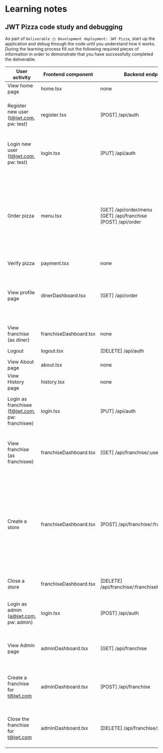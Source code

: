 # Learning notes

## JWT Pizza code study and debugging

As part of `Deliverable ⓵ Development deployment: JWT Pizza`, start up the application and debug through the code until you understand how it works. During the learning process fill out the following required pieces of information in order to demonstrate that you have successfully completed the deliverable.

| User activity                                       | Frontend component         | Backend endpoints                                     | Database SQL                                                                                                                                                                                                                                      |
| --------------------------------------------------- | -------------------------- | ----------------------------------------------------- | -------------------------------------------------------------------------------------------------------------------------------------------------------------------------------------------------------------------------------------------------- |
| View home page                                      | home.tsx                   | none                                                  | none                                                                                                                                                                                                                                              |
| Register new user (t@jwt.com, pw: test)            | register.tsx               | [POST] /api/auth                                      | INSERT INTO user (name, email, password) VALUES (?, ?, ?)<br/>INSERT INTO userRole (userId, role, objectId) VALUES (?, ?, ?)                                                                                                                                                            |
| Login new user (t@jwt.com, pw: test)               | login.tsx                  | [PUT] /api/auth                                       | SELECT * FROM user WHERE email=?<br/>SELECT * FROM userRole WHERE userId=?<br/>INSERT INTO auth (token, userId) VALUES (?, ?)                                                                                                                                                           |
| Order pizza                                        | menu.tsx                   | [GET] /api/order/menu<br/>[GET] /api/franchise<br/>[POST] /api/order | SELECT * FROM menu<br/>SELECT id, name FROM franchise<br/>SELECT id, name FROM store WHERE franchiseId=?<br/>INSERT INTO dinerOrder (dinerId, franchiseId, storeId, date) VALUES (?, ?, ?, now())<br/>INSERT INTO orderItem (orderId, menuId, description, price) VALUES (?, ?, ?, ?) |
| Verify pizza                                       | payment.tsx                | none                                                  | none                                                                                                                                                                                                                                              |
| View profile page                                  | dinerDashboard.tsx         | [GET] /api/order                                      | SELECT id, franchiseId, storeId, date FROM dinerOrder WHERE dinerId=? LIMIT ${offset},${config.db.listPerPage}<br/>SELECT id, menuId, description, price FROM orderItem WHERE orderId=?                                                                                               |
| View franchise (as diner)                          | franchiseDashboard.tsx     | none                                                  | none                                                                                                                                                                                                                                              |
| Logout                                             | logout.tsx                 | [DELETE] /api/auth                                    | DELETE FROM auth WHERE token=?                                                                                                                                                                                                                    |
| View About page                                    | about.tsx                  | none                                                  | none                                                                                                                                                                                                                                              |
| View History page                                  | history.tsx                | none                                                  | none                                                                                                                                                                                                                                              |
| Login as franchisee (f@jwt.com, pw: franchisee)    | login.tsx                  | [PUT] /api/auth                                       | SELECT * FROM user WHERE email=?<br/>SELECT * FROM userRole WHERE userId=?<br/>INSERT INTO auth (token, userId) VALUES (?, ?)                                                                                                                                                           |
| View franchise (as franchisee)                     | franchiseDashboard.tsx     | [GET] /api/franchise/:userId                          | SELECT objectId FROM userRole WHERE role='franchisee' AND userId=?<br/>SELECT id, name FROM franchise WHERE id in (${franchiseIds.join(',')})                                                                                                                                         |
| Create a store                                     | franchiseDashboard.tsx     | [POST] /api/franchise/:franshiseId/store             | SELECT u.id, u.name, u.email FROM userRole AS ur JOIN user AS u ON u.id=ur.userId WHERE ur.objectId=? AND ur.role='franchisee'<br/>SELECT s.id, s.name, COALESCE(SUM(oi.price), 0) AS totalRevenue FROM dinerOrder AS do JOIN orderItem AS oi ON do.id=oi.orderId RIGHT JOIN store AS s ON s.id=do.storeId WHERE s.franchiseId=? GROUP BY s.id |
| Close a store                                      | franchiseDashboard.tsx     | [DELETE] /api/franchise/:franchiseId/store/:storeId  | DELETE FROM store WHERE franchiseId=? AND id=?                                                                                                                                                                                                    |
| Login as admin (a@jwt.com, pw: admin)              | login.tsx                  | [POST] /api/auth                                      | INSERT INTO user (name, email, password) VALUES (?, ?, ?)<br/>INSERT INTO userRole (userId, role, objectId) VALUES (?, ?, ?)                                                                                                                                                            |
| View Admin page                                    | adminDashboard.tsx         | [GET] /api/franchise                                  | SELECT id, name FROM franchise<br/>SELECT id, name FROM store WHERE franchiseId=?                                                                                                                                                                                                       |
| Create a franchise for t@jwt.com                   | adminDashboard.tsx         | [POST] /api/franchise                                 | SELECT id, name FROM user WHERE email=?<br/>INSERT INTO franchise (name) VALUES (?)<br/>INSERT INTO userRole (userId, role, objectId) VALUES (?, ?, ?)                                                                                                                                 |
| Close the franchise for t@jwt.com                  | adminDashboard.tsx         | [DELETE] /api/franchise/:franchiseId                 | DELETE FROM store WHERE franchiseId=?<br/>DELETE FROM userRole WHERE objectId=?<br/>DELETE FROM franchise WHERE id=?                                                                                                                                                                   |

